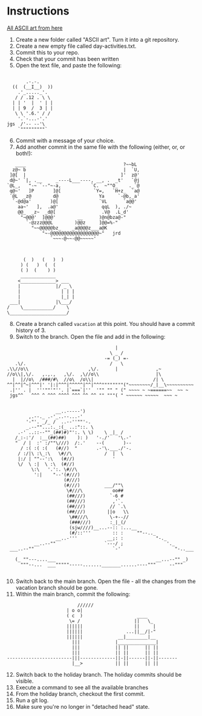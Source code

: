 # Instructions
[All ASCII art from here](https://www.asciiart.eu/)

1. Create a new folder called "ASCII art". Turn it into a git repository.
2. Create a new empty file called day-activities.txt.
3. Commit this to your repo.
4. Check that your commit has been written
5. Open the text file, and paste the following:

```alarm-clock!

       .-.-.
  ((  (__I__)  ))
    .'_....._'.
   / / .12 . \ \
  | | '  |  ' | |
  | | 9  /  3 | |
   \ \ '.6.' / /
    '.`-...-'.'
jgs  /'-- --'\
    `"""""""""`

```

6. Commit with a message of your choice.
7. Add another commit in the same file with the following (either, or, or both!):

```food
   ____                                    ?~~bL
  z@~ b                                    |  `U,
 ]@[  |                                   ]'  z@'
 d@~' `|, .__     _----L___----, __, .  _t'   `@j
`@L_,   "-~ `--"~-a,           `C.  ~""O_    ._`@
 q@~'   ]P       ]@[            `Y=,   `H+z_  `a@
 `@L  _z@        d@               Ya     `-@b,_a'
  `-@d@a'       )@[               `VL      `a@@'
    aa~'   ],  .a@'                qqL  ), ./~
    @@_  _z~  _d@[                 .V@  .L_d'
     "~@@@'  ]@@@'        __      )@n@bza@-"
       `-@zzz@@@L        )@@z     ]@@=%-"
         "~~@@@@@bz_    _a@@@@z___a@K
             "~-@@@@@@@@@@@@@@@@@@~"   jrd
                `~~~-@~~-@@~~~~~'



      (  )   (   )  )
     ) (   )  (  (
     ( )  (    ) )
     _____________
    <_____________> ___
    |             |/ _ \
    |               | | |
    |               |_| |
 ___|             |\___/
/    \___________/    \
\_____________________/

```

8. Create a branch called `vacation` at this point. You should have a commit history of 3.
9. Switch to the branch. Open the file and add in the following:


```holiday
                                        |
                                      \ _ /
                                    -= (_) =-
   .\/.                               /   \
.\\//o\\                      ,\/.      |              ,~
//o\\|,\/.   ,.,.,   ,\/.  ,\//o\\                     |\
  |  |//o\  /###/#\  //o\  /o\\|                      /| \
^^|^^|^~|^^^|' '|:|^^^|^^^^^|^^|^^^""""""""("~~~~~~~~/_|__\~~~~~~~~~~
 .|'' . |  '''""'"''. |`===`|''  '"" "" " (" ~~~~ ~ ~======~~  ~~ ~
 jgs^^   ^^^ ^ ^^^ ^^^^ ^^^ ^^ ^^ "" """( " ~~~~~~ ~~~~~  ~~~ ~


                  __..-----')
        ,.--._ .-'_..--...-'
       '-"'. _/_ /  ..--''""'-.
       _.--""...:._:(_ ..:"::. \
    .-' ..::--""_(##)#)"':. \ \)    \ _|_ /
   /_:-:'/  :__(##)##)    ): )   '-./'   '\.-'
   "  / |  :' :/""\///)  /:.'    --(       )--
     / :( :( :(   (#//)  "       .-'\.___./'-.
    / :/|\ :\_:\   \#//\            /  |  \
    |:/ | ""--':\   (#//)              '
    \/  \ :|  \ :\  (#//)
         \:\   '.':. \#//\
          ':|    "--'(#///)
                     (#///)
                     (#///)         ___/""\     
                      \#///\           oo##
                      (##///)         `-6 #
                      (##///)          ,'`.
                      (##///)         // `.\
                      (##///)        ||o   \\
                       \##///\        \-+--//
                       (###///)       :_|_(/
                       (sjw////)__...--:: :...__
                       (#/::'''        :: :     ""--.._
                  __..-'''           __;: :            "-._
          __..--""                  `---/ ;                '._
 ___..--""                             `-'                    "-..___

   (_ ""---....___                                     __...--"" _)
     """--...  ___"""""-----......._______......----"""     --"""


```
10. Switch back to the main branch. Open the file - all the changes from the vacation branch should be gone.
11. Within the main branch, commit the following:

```work                    
             		      //////
                      | o o|
                      ( c  )                    ____
                       \= /                    ||   \_
                      ||||||                   ||     |
                      ||||||                ...||__/|-"
                      ||||||             __|________|__
                        |||             |______________|
                        |||             || ||      || ||
                        |||             || ||      || ||
------------------------|||-------------||-||------||-||-------
                        |__>            || ||      || ||

```
12. Switch back to the holiday branch. The holiday commits should be visible.
13. Execute a command to see all the available branches
14. From the holiday branch, checkout the first commit.
15. Run a git log. 
16. Make sure you're no longer in "detached head" state.